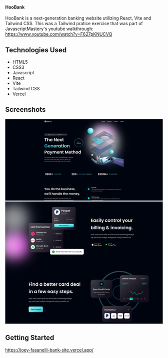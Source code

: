 #### HooBank
HooBank is a next-generation banking website utilizing React, Vite and Tailwind CSS. This was a Tailwind pratice exercise that was part of JavascriptMastery's youtube walkthrough: https://www.youtube.com/watch?v=F627pKNUCVQ

## Technologies Used
* HTML5
* CSS3
* Javascript
* React
* Vite
* Tailwind CSS
* Vercel

## Screenshots
<img src="readme-images/HooBankHome.png" alt="Home Page"/>
<img src="readme-images/HooBankPayment.png" alt="Payment Page"/>

## Getting Started
https://joey-fasanelli-bank-site.vercel.app/
